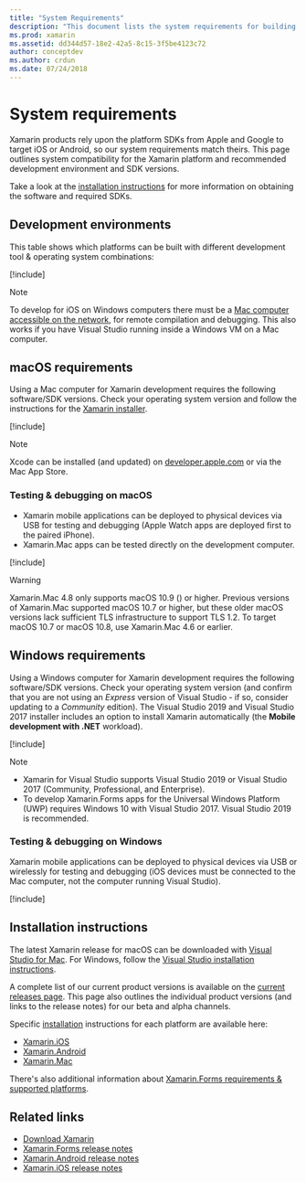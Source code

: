 ```yaml
---
title: "System Requirements"
description: "This document lists the system requirements for building apps with Xamarin on both Mac and Windows computers. It also links to installation instructions."
ms.prod: xamarin
ms.assetid: dd344d57-18e2-42a5-8c15-3f5be4123c72
author: conceptdev
ms.author: crdun
ms.date: 07/24/2018
---
```

# System requirements

Xamarin products rely upon the platform SDKs from Apple and Google to
target iOS or Android, so our system requirements match theirs. This page
outlines system compatibility for the Xamarin platform and recommended
development environment and SDK versions.

Take a look at the [installation instructions](#installation-instructions)
for more information on obtaining the software and required SDKs.

## Development environments

This table shows which platforms can be built with different
development tool & operating system combinations:

[!include[](~/cross-platform/includes/development-environment.md)]

> [!NOTE]
> To develop for iOS on Windows computers there must be a
> [Mac computer accessible on the network](~/ios/get-started/installation/windows/connecting-to-mac/index.md),
> for remote compilation and debugging. This also works if you have Visual Studio
> running inside a Windows VM on a Mac computer.

## macOS requirements

Using a Mac computer for Xamarin development requires the following software/SDK versions. Check
your operating system version and follow the instructions for the [Xamarin installer](#installation-instructions).

[!include[](~/cross-platform/includes/macos-requirements.md)]

> [!NOTE]
> Xcode can be installed (and updated) on
>[developer.apple.com](https://developer.apple.com/xcode/download/) or via the Mac App Store.

### Testing & debugging on macOS

- Xamarin mobile applications can be deployed to physical devices via USB
for testing and debugging (Apple Watch apps are deployed first to the
paired iPhone).
- Xamarin.Mac apps can be tested directly on the development computer.

[!include[](~/cross-platform/includes/macos-testing.md)]

> [!WARNING]
> Xamarin.Mac 4.8 only supports macOS 10.9 () or higher.
> Previous versions of Xamarin.Mac supported macOS 10.7 or higher, but
> these older macOS versions lack sufficient TLS infrastructure to support
> TLS 1.2. To target macOS 10.7 or macOS 10.8, use Xamarin.Mac 4.6 or
> earlier.

## Windows requirements

Using a Windows computer for Xamarin development requires the following software/SDK versions.
Check your operating system version (and confirm that you are not using an *Express* version of
Visual Studio - if so, consider updating to a *Community* edition).
The Visual Studio 2019 and Visual Studio 2017 installer includes an option to install Xamarin automatically (the **Mobile development with .NET** workload).

[!include[](~/cross-platform/includes/windows-requirements.md)]

> [!NOTE]
> - Xamarin for Visual Studio supports Visual Studio 2019 or Visual Studio 2017 (Community, Professional, and Enterprise).
> - To develop Xamarin.Forms apps for the Universal Windows Platform (UWP) requires
>   Windows 10 with Visual Studio 2017. Visual Studio 2019 is recommended.

### Testing & debugging on Windows

Xamarin mobile applications can be deployed to physical devices via USB
or wirelessly for testing and debugging (iOS devices must be connected to
the Mac computer, not the computer running Visual Studio).

[!include[](~/cross-platform/includes/windows-testing.md)]

## Installation instructions

The latest Xamarin release for macOS can be downloaded with [Visual Studio for Mac](https://docs.microsoft.com/visualstudio/mac/installation). For Windows,
follow the [Visual Studio installation instructions](https://docs.microsoft.com/visualstudio/install/install-visual-studio).

A complete list of our current product versions is available on the
[current releases page](https://developer.xamarin.com/releases/current/). This
page also outlines the individual product versions (and links to the release notes)
for our beta and alpha channels.

Specific [installation](~/get-started/installation/index.md) instructions for each platform are available here:

- [Xamarin.iOS](~/ios/get-started/installation/index.md)
- [Xamarin.Android](~/android/get-started/installation/index.md)
- [Xamarin.Mac](~/mac/get-started/installation.md)

There's also additional information about
[Xamarin.Forms requirements & supported platforms](~/get-started/requirements.md).

## Related links

- [Download Xamarin](https://visualstudio.microsoft.com/xamarin/)
- [Xamarin.Forms release notes](/xamarin/xamarin-forms/release-notes/)
- [Xamarin.Android release notes](/xamarin/android/release-notes/)
- [Xamarin.iOS release notes](/xamarin/ios/release-notes/)
